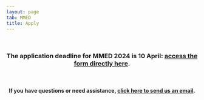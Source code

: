 ```yaml
---
layout: page
tab: MMED
title: Apply
---
```

<div align="center">
<br>
<h3>The application deadline for MMED 2024 is 10 April: <a href = "https://forms.gle/LpQqNa8xwdQEPiXDA">access the form directly here</a>.</h3>
<br>
<h4>If you have questions or need assistance, <a href="mailto:admin@ici3d.org?Subject=Email%20from%20ici3d.org">click here to send us an email</a>.</h4>
</div>
